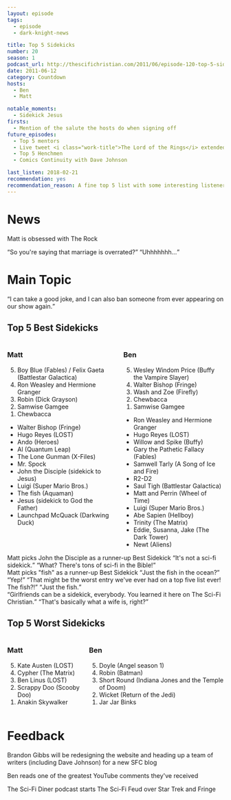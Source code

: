 ```yaml
---
layout: episode
tags:
  - episode
  - dark-knight-news 

title: Top 5 Sidekicks
number: 20
season: 1
podcast_url: http://thescifichristian.com/2011/06/episode-120-top-5-sidekicks/
date: 2011-06-12
category: Countdown
hosts:
  - Ben
  - Matt

notable_moments:
  - Sidekick Jesus
firsts: 
  - Mention of the salute the hosts do when signing off
future_episodes: 
  - Top 5 mentors
  - Live tweet <i class="work-title">The Lord of the Rings</i> extended edition
  - Top 5 Henchmen
  - Comics Continuity with Dave Johnson

last_listen: 2018-02-21
recommendation: yes
recommendation_reason: A fine top 5 list with some interesting listener feedback
---
```

# News
Matt is obsessed with The Rock

<div class="quote">
  <q class="matt">So you're saying that marriage is overrated?</q>
  <q class="ben">Uhhhhhhh...</q>
</div>



# Main Topic

<div class="quote">
  <q class="matt">I can take a good joke, and I can also ban someone from ever appearing on our show again.</q>
</div>

<div class="top-five">
  <h2 class="has-text-centered">Top 5 Best Sidekicks</h2>
  <div class="columns">
    <div class="column matt">
      <h3>Matt</h3>
      <ol reversed>
        <li>Boy Blue (Fables) / Felix Gaeta (Battlestar Galactica)
        <li>Ron Weasley and Hermione Granger
        <li>Robin (Dick Grayson) 
        <li>Samwise Gamgee
        <li>Chewbacca 
      </ol>
      <ul class="runner-ups">
        <li>Walter Bishop (Fringe)
        <li>Hugo Reyes (LOST) 
        <li>Ando (Heroes) 
        <li>Al (Quantum Leap) 
        <li>The Lone Gunman (X-Files) 
        <li>Mr. Spock
        <li>John the Disciple (sidekick to Jesus) 
        <li>Luigi (Super Mario Bros.) 
        <li>The fish (Aquaman) 
        <li>Jesus (sidekick to God the Father) 
        <li>Launchpad McQuack (Darkwing Duck)
      </ul>
    </div>
    <div class="column ben">
      <h3>Ben</h3>
      <ol reversed>
        <li>Wesley Windom Price (Buffy the Vampire Slayer)
        <li>Walter Bishop (Fringe) 
        <li>Wash and Zoe (Firefly) 
        <li>Chewbacca
        <li>Samwise Gamgee
      </ol>
      <ul class="runner-ups">
        <li>Ron Weasley and Hermione Granger
        <li>Hugo Reyes (LOST) 
        <li>Willow and Spike (Buffy) 
        <li>Gary the Pathetic Fallacy (Fables) 
        <li>Samwell Tarly (A Song of Ice and Fire) 
        <li>R2-D2
        <li>Saul Tigh (Battlestar Galactica) 
        <li>Matt and Perrin (Wheel of Time) 
        <li>Luigi (Super Mario Bros.) 
        <li>Abe Sapien (Hellboy) 
        <li>Trinity (The Matrix) 
        <li>Eddie, Susanna, Jake (The Dark Tower) 
        <li>Newt (Aliens) 
      </ul>
    </div>
  </div>
</div>

<div class="quote">
  <span class="quote-context tag is-size-6">Matt picks John the Disciple as a runner-up Best Sidekick</span>
  <q class="ben">It's not a sci-fi sidekick.</q>
  <q class="matt">What? There's tons of sci-fi in the Bible!</q>
</div>

<div class="quote">
  <span class="quote-context tag is-size-6">Matt picks "fish" as a runner-up Best Sidekick</span>
  <q class="ben">Just the fish in the ocean?</q>
  <q class="matt">Yep!</q>
  <q class="ben">That might be the worst entry we've ever had on a top five list ever! The fish?!</q>
  <q class="matt">Just the fish.</q>
</div>

<div class="quote">
  <span class="quote-context tag is-size-6"></span>
  <q class="matt">Girlfriends can be a sidekick, everybody. You learned it here on The Sci-Fi Christian.</q>
  <q class="ben">That's basically what a wife is, right?</q>
</div>

<div class="top-five">
  <h2 class="has-text-centered">Top 5 Worst Sidekicks</h2>
  <div class="columns">
    <div class="column matt">
      <h3>Matt</h3>
      <ol reversed>
        <li>Kate Austen (LOST)
        <li>Cypher (The Matrix) 
        <li>Ben Linus (LOST) 
        <li>Scrappy Doo (Scooby Doo) 
        <li>Anakin Skywalker
      </ol>
    </div>
    <div class="column ben">
      <h3>Ben</h3>
      <ol reversed>
        <li>Doyle (Angel season 1)
        <li>Robin (Batman) 
        <li>Short Round (Indiana Jones and the Temple of Doom) 
        <li>Wicket (Return of the Jedi)
        <li>Jar Jar Binks
      </ol>
    </div>
  </div>
</div>
 


# Feedback
Brandon Gibbs will be redesigning the website and heading up a team of writers (including Dave Johnson) for a new SFC blog

Ben reads one of the greatest YouTube comments they've received

The Sci-Fi Diner podcast starts The Sci-Fi Feud over Star Trek and Fringe